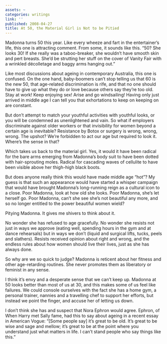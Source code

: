 ```yaml
---
assets: ~
categories: writings
link: ''
published: 2008-04-27
title: At 50, the Material Girl is Not to be Pitied
---
```

Madonna turns 50 this year. Like every wheeze and fart in the
entertainer’s life, this one is attracting comment. From some, it sounds
like this. “50? She looks 30! If she really was a taboo-breaker, she
wouldn’t have smooth skin and pert breasts. She’d be strutting her stuff
on the cover of Vanity Fair with a wrinkled d&eacute;colletage and baggy
arms hanging out.”

Like most discussions about ageing in contemporary Australia, this one
is confused. On the one hand, baby-boomers can’t stop telling us that 60
is the new 50, that age-related discrimination is rife, and that no one
should have to give up what they do or love because others say they’re
too old. Stay at work! Keep enjoying sex! Arise and go windsailing!
Having only just arrived in middle age I can tell you that exhortations
to keep on keeping on are constant.

But don’t attempt to match your youthful activities with youthful looks,
or you will be condemned as unenlightened and vain. So what if employers
discriminate against older workers or that invisibility for women beyond
a certain age is inevitable? Resistance by Botox or surgery is wrong,
wrong, wrong. The upshot? We’re forbidden to act our age but required to
look it. Where’s the sense in that?

Which takes us back to the material girl. Yes, it would it have been
radical for the bare arms emerging from Madonna’s body suit to have been
dotted with hair-sprouting moles. Radical for cascading waves of
cellulite to have been visible above her thigh-high black boots.

But does anyone really think this would have made middle age “hot”? My
guess is that such an appearance would have started a whisper campaign
that would have brought Madonna’s long-running reign as a cultural icon
to a close. Poor Madonna, look at how old she looks. Poor Madonna, she’s
let herself go. Poor Madonna, can’t she see she’s not beautiful any
more, and so no longer entitled to the power beautiful women wield?

Pitying Madonna. It gives me shivers to think about it.

No wonder she has refused to age gracefully. No wonder she resists not
just in ways we approve (eating well, spending hours in the gym and at
dance rehearsals) but in ways we don’t (liquid and surgical lifts,
tucks, peels and slathers). Resists received opinion about right and
wrong, and the endless rules about how women should live their lives,
just as she has always done.

So why are we so quick to judge? Madonna is reticent about her fitness
and other age-retarding routines. She never promotes them as liberatory
or feminist in any sense.

I think it’s envy and a desperate sense that we can’t keep up. Madonna
at 50 looks better than most of us at 30, and this makes some of us feel
like failures. We could console ourselves with the fact she has a home
gym, a personal trainer, nannies and a travelling chef to support her
efforts, but instead we point the finger, and accuse her of letting us
down.

I don’t think she has and suspect that Nora Ephron would agree. Ephron,
of When Harry met Sally fame, had this to say about ageing in a recent
essay in American Vogue: “[Some people say] it’s great to be old. It’s
great to be wise and sage and mellow; it’s great to be at the point
where you understand just what matters in life. I can’t stand people who
say things like this.”